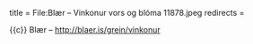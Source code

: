 title = File:Blær – Vinkonur vors og blóma 11878.jpeg
redirects =
>>>>

{{c}} Blær – http://blaer.is/grein/vinkonur